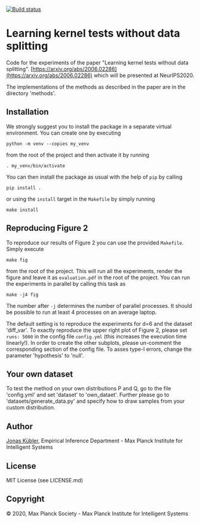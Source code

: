 [![Build status](https://raw.githubusercontent.com/MPI-IS-BambooAgent/sw_badges/master/badges/plans/testswithoutsplitting/build.svg?sanitize=true)](https://atlas.is.localnet/bamboo/browse/BAMEI-TWS/latest/)

# Learning kernel tests without data splitting

Code for the experiments of the paper "Learning kernel tests without
data splitting".
[https://arxiv.org/abs/2006.02286](https://arxiv.org/abs/2006.02286)
which will be presented at NeurIPS2020.

The implementations of the methods as described in the paper are in
the directory 'methods'.

## Installation

We strongly suggest you to install the package in a separate virtual
environment. You can create one by executing

    python -m venv --copies my_venv

from the root of the project and then activate it by running

    . my_venv/bin/activate

You can then install the package as usual with the help of `pip` by calling

    pip install .

or using the `install` target in the `Makefile` by simply running

    make install


## Reproducing Figure 2

To reproduce our results of Figure 2 you can use the provided
`Makefile`. Simply execute

    make fig

from the root of the project. This will run all the experiments,
render the figure and leave it as `evaluation.pdf` in the root of the
project. You can run the experiments in parallel by calling this task as

    make -j4 fig

The number after `-j` determines the number of parallel processes. It
should be possible to run at least 4 processes on an average laptop.

The default setting is to reproduce the experiments for d=6
and the dataset 'diff_var'. To exactly reproduce the upper right plot
of Figure 2, please set `runs: 5000` in the config file `config.yml`
(this increases the execution time linearly!). In order to create the
other subplots, please un-comment the corresponding section of the
config file. To asses type-I errors, change the parameter 'hypothesis'
to 'null'.

## Your own dataset

To test the method on your own distributions P and Q, go to the file
'config.yml' and set 'dataset' to 'own_dataet'. Further please go to
'datasets/generate_data.py' and specify how to draw samples from your
custom distribution.

## Author

[Jonas Kübler](https://github.com/jmkuebler),
Empirical Inference Department - Max Planck Institute for Intelligent Systems

## License

MIT License (see LICENSE.md)

## Copyright

© 2020, Max Planck Society - Max Planck Institute for Intelligent Systems
